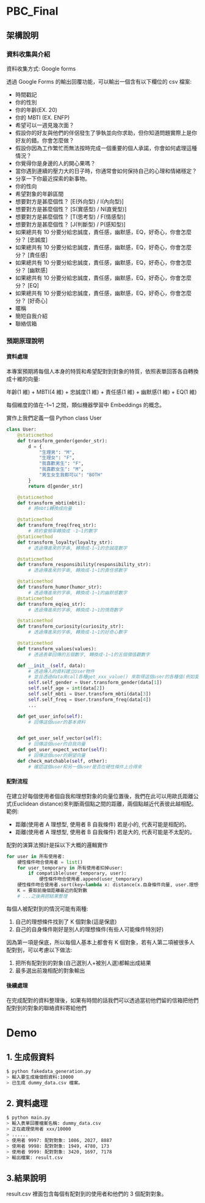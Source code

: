 # PBC_Final

## 架構說明

### 資料收集與介紹

資料收集方式: Google forms

透過 Google Forms 的輸出回覆功能，可以輸出一個含有以下欄位的 csv 檔案:

-   時間戳記
-   你的性別
-   你的年齡(EX. 20)
-   你的 MBTI (EX. ENFP)
-   希望可以一週見幾次面？
-   假設你的好友與他們的伴侶發生了爭執並向你求助，但你知道問題實際上是你好友的錯。你會怎麼做？
-   假設你因為工作繁忙而無法按時完成一個重要的個人承諾，你會如何處理這種情況？
-   你覺得你是身邊的人的開心果嗎？
-   當你遇到連續的壓力大的日子時，你通常會如何保持自己的心理和情緒穩定？
-   分享一下你最近探索的新事物。
-   你的性向
-   希望對象的年齡區間
-   想要對方是甚麼個性？ [E(外向型) / I(內向型)]
-   想要對方是甚麼個性？ [S(實感型) / N(直覺型)]
-   想要對方是甚麼個性？ [T(思考型) / F(情感型)]
-   想要對方是甚麼個性？ [J(判斷型) / P(感知型)]
-   如果總共有 10 分要分給忠誠度，責任感，幽默感，EQ，好奇心，你會怎麼分？ [忠誠度]
-   如果總共有 10 分要分給忠誠度，責任感，幽默感，EQ，好奇心，你會怎麼分？ [責任感]
-   如果總共有 10 分要分給忠誠度，責任感，幽默感，EQ，好奇心，你會怎麼分？ [幽默感]
-   如果總共有 10 分要分給忠誠度，責任感，幽默感，EQ，好奇心，你會怎麼分？ [EQ]
-   如果總共有 10 分要分給忠誠度，責任感，幽默感，EQ，好奇心，你會怎麼分？ [好奇心]
-   暱稱
-   簡短自我介紹
-   聯絡信箱

### 預期原理說明

#### 資料處理

本專案預期將每個人本身的特質和希望配對到對象的特質，依照表單回答各自轉換成十維的向量:

年齡(1 維) + MBTI(4 維) + 忠誠度(1 維) + 責任感(1 維) + 幽默感(1 維) + EQ(1 維)

每個維度的值在-1~1 之間，類似機器學習中 Embeddings 的概念。

實作上我們定義一個 Python class User

```python
class User:
    @staticmethod
    def transform_gender(gender_str):
        d = {
            "生理男": "M",
            "生理女": "F",
            "我喜歡男生": "F",
            "我喜歡女生": "M",
            "男生女生我都可以": "BOTH"
        }
        return d[gender_str]

    @staticmethod
    def transform_mbti(mbti):
        # 將mbti轉換成向量

    @staticmethod
    def transform_freq(freq_str):
        # 將約會頻率轉換成 -1~1的數字
    @staticmethod
    def transform_loyalty(loyalty_str):
        # 透過傳進來的字串, 轉換成-1~1的忠誠度數字

    @staticmethod
    def transform_responsibility(responsibility_str):
        # 透過傳進來的字串, 轉換成-1~1的責任感數字

    @staticmethod
    def transform_humor(humor_str):
        # 透過傳進來的字串, 轉換成-1~1的幽默感數字
    @staticmethod
    def transform_eq(eq_str):
        # 透過傳進來的字串, 轉換成-1~1的情商數字

    @staticmethod
    def transform_curiosity(curiosity_str):
        # 透過傳進來的字串, 轉換成-1~1的好奇心數字

    @staticmethod
    def transform_values(values):
        # 透過表單回傳的五個數字, 轉換成-1~1的五個價值觀數字

    def __init__(self, data):
        # 透過傳入的資料建立User物件
        # 並且透過data來call各種get_xxx_value() 來取得這個user的各種值(例如愛情觀 價值觀等等)
        self.self_gender = User.transform_gender(data[1])
        self.self_age = int(data[2])
        self.self_mbti = User.transform_mbti(data[3])
        self.self_freq = User.transform_freq(data[4])
        ...

    def get_user_info(self):
        # 回傳這個user的基本資料


    def get_user_self_vector(self):
        # 回傳這個user的自我向量
    def get_user_expect_vector(self):
        # 回傳這個user的期望向量
    def check_matchable(self, other):
        # 確認這個user和另一個user是否在硬性條件上合得來
```

#### 配對流程

在建立好每個使用者個自我和理想對象的向量位置後，我們在此可以用歐氏距離公式(Euclidean distance)來判斷兩個點之間的距離，兩個點越近代表彼此越相配。
範例:

-   距離(使用者 A 理想型, 使用者 B 自我條件) 若是小的, 代表可能是相配的。
-   距離(使用者 A 理想型, 使用者 B 自我條件) 若是大的, 代表可能是不太配的。

配對的演算法預計是採以下大概的邏輯實作

```python
for user in 所有使用者:
    硬性條件吻合使用者 = list()
    for user_temporary in 所有使用者扣掉user:
        if compatible(user_temporary, user):
            硬性條件吻合使用者.append(user_temporary)
    硬性條件吻合使用者.sort(key=lambda x: distance(x.自身條件向量, user.理想條件向量))
    K = 要取前幾個距離最近的配對數
    # ...之後再把結果整理
```

每個人被配對到的情況可能有兩種:

1. 自己的理想條件找到了 K 個對象(這是保底)
2. 自己的自身條件剛好是別人的理想條件(有些人可能條件特別好)

因為第一項是保底，所以每個人基本上都會有 K 個對象，若有人第二項被很多人配對到，可以考慮以下做法:

1. 把所有配對到的對象(自己選別人+被別人選)都輸出成結果
2. 最多選出前幾相配的對象輸出

#### 後續處理

在完成配對的資料整理後，如果有時間的話我們可以透過當初他們留的信箱把他們配對到的對象的聯絡資料寄給他們

# Demo

## 1. 生成假資料

```bash
$ python fakedata_generation.py                                                                                     1 ↵
> 輸入要生成幾個假資料:10000
> 已生成 dummy_data.csv 檔案。
```

## 2. 資料處理

```bash
$ python main.py
> 輸入表單回覆檔案名稱: dummy_data.csv
> 正在處理使用者 xxx/10000
> ......
> 使用者 9997: 配對對象: 1086, 2027, 8887
> 使用者 9998: 配對對象: 1949, 4780, 173
> 使用者 9999: 配對對象: 3420, 1697, 7178
> 輸出檔案: result.csv
```

## 3.結果說明

result.csv 裡面包含每個有配對到的使用者和他們的 3 個配對對象。
